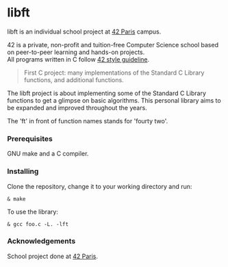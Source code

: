 # libft

libft is an individual school project at [42 Paris](https://www.42.fr) campus.

42 is a private, non-profit and tuition-free Computer Science school based on peer-to-peer learning and hands-on projects.  
All programs written in C follow [42 style guideline](https://github.com/matboivin/42-projects#the-norm).

> First C project: many implementations of the Standard C Library functions, and additional functions.

The libft project is about implementing some of the Standard C Library functions to get a glimpse on basic algorithms. This personal library aims to be expanded and improved throughout the years.

The 'ft' in front of function names stands for 'fourty two'.

### Prerequisites

GNU make and a C compiler.

### Installing

Clone the repository, change it to your working directory and run:
```console
& make
```

To use the library:
```console
& gcc foo.c -L. -lft
```

### Acknowledgements

School project done at [42 Paris](https://www.42.fr).
